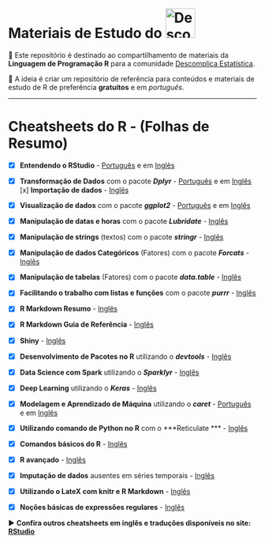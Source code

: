 # Materiais de Estudo do <a  href="https://www.instagram.com/descomplicaestatistica/"> <img src="https://www.cbib.cl/wp-content/uploads/2019/10/Logo-RStudio-imagen-destacada.png" title="Descomplica Estatistica" class="center" width="60">  </a>  

:file_folder: Este repositório é destinado ao compartilhamento de materiais da **Linguagem de Programação R** para a comunidade
[Descomplica Estatística](https://www.instagram.com/descomplicaestatistica/). 

:pushpin: A ideia é criar um repositório de referência para conteúdos e materiais de estudo de R de preferência **gratuitos** e em *português*. 


------

# Cheatsheets do R - (Folhas de Resumo) 

- [x] **Entendendo o RStudio** - [Português](https://github.com/rstudio/cheatsheets/raw/master/translations/portuguese/rstudio-IDE-cheatsheet-portuguese.pdf) e em [Inglês](https://github.com/rstudio/cheatsheets/raw/master/rstudio-ide.pdf)
- [x] **Transformação de Dados** com o pacote ***Dplyr*** - [Português](https://github.com/rstudio/cheatsheets/raw/master/translations/portuguese/data-wrangling-cheatsheet-portuguese.pdf) e em [Inglês](https://github.com/rstudio/cheatsheets/raw/master/data-transformation.pdf) [x] **Importação de dados** - [Inglês](https://github.com/rstudio/cheatsheets/raw/master/data-import.pdf) 
- [x] **Visualização de dados** com o pacote ***ggplot2*** -  [Português](https://github.com/rstudio/cheatsheets/raw/master/translations/portuguese/ggplot2-cheatsheet-portuguese.pdf) e em [Inglês](https://github.com/rstudio/cheatsheets/raw/master/data-visualization-2.1.pdf)
- [x] **Manipulação de datas e horas** com o pacote ***Lubridate*** - [Inglês](https://github.com/rstudio/cheatsheets/raw/master/lubridate.pdf) 
- [x] **Manipulação de strings** (textos) com o pacote ***stringr*** - [Inglês](https://github.com/rstudio/cheatsheets/raw/master/strings.pdf) 
- [x] **Manipulação de dados Categóricos** (Fatores) com o pacote ***Forcats*** - [Inglês](https://github.com/rstudio/cheatsheets/raw/master/strings.pdf) 
- [x] **Manipulação de tabelas** (Fatores) com o pacote ***data.table*** - [Inglês](https://github.com/rstudio/cheatsheets/raw/master/datatable.pdf) 
- [x] **Facilitando o trabalho com listas e funções** com o pacote ***purrr*** - [Inglês](https://github.com/rstudio/cheatsheets/raw/master/purrr.pdf) 
- [x] **R Markdown Resumo** - [Inglês](https://github.com/rstudio/cheatsheets/raw/master/rmarkdown-2.0.pdf) 
- [x] **R Markdown Guia de Referência** - [Inglês](https://www.rstudio.com/wp-content/uploads/2015/03/rmarkdown-reference.pdf) 
- [x] **Shiny** - [Inglês](https://github.com/rstudio/cheatsheets/raw/master/shiny.pdf) 
- [x] **Desenvolvimento de Pacotes no R** utilizando o ***devtools*** - [Inglês](https://github.com/rstudio/cheatsheets/raw/master/package-development.pdf) 
- [x] **Data Science com Spark** utilizando o ***Sparklyr*** - [Inglês](https://github.com/rstudio/cheatsheets/raw/master/sparklyr.pdf) 
- [x] **Deep Learning** utilizando o ***Keras*** - [Inglês](https://github.com/rstudio/cheatsheets/raw/master/keras.pdf) 
- [x] **Modelagem e Aprendizado de Máquina** utilizando o ***caret*** - [Português](https://github.com/rstudio/cheatsheets/raw/master/translations/portuguese/Caret-cheatsheet-portuguese.pdf) e em [Inglês](https://github.com/rstudio/cheatsheets/raw/master/caret.pdf) 
- [x] **Utilizando comando de Python no R** com o ***Reticulate *** - [Inglês](https://github.com/rstudio/cheatsheets/raw/master/reticulate.pdf) 
- [x] **Comandos básicos do R** - [Inglês](http://github.com/rstudio/cheatsheets/raw/master/base-r.pdf) 
- [x] **R avançado** - [Inglês](https://www.rstudio.com/wp-content/uploads/2016/02/advancedR.pdf) 
- [x] **Imputação de dados** ausentes em séries temporais - [Inglês](https://github.com/rstudio/cheatsheets/raw/master/imputeTS.pdf) 
- [x] **Utilizando o LateX com knitr e R Markdown** - [Inglês](https://wch.github.io/latexsheet/) 
- [x] **Noções básicas de expressões regulares** - [Inglês](https://wch.github.io/latexsheet/)


:arrow_forward: **Confira outros cheatsheets em inglês e traduções disponíveis no site: [RStudio](https://www.rstudio.com/resources/cheatsheets/)**

 

